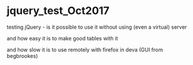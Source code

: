 # jquery_test_Oct2017
testing jQuery - is it possible to use it without using (even a virtual) server

and how easy it is to make good tables with it

and how slow it is to use remotely with firefox in deva (GUI from begbrookes)

